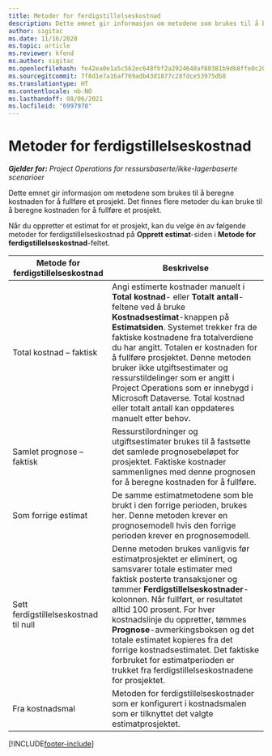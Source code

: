 ```yaml
---
title: Metoder for ferdigstillelseskostnad
description: Dette emnet gir informasjon om metodene som brukes til å beregne kostnaden for å fullføre et prosjekt.
author: sigitac
ms.date: 11/16/2020
ms.topic: article
ms.reviewer: kfend
ms.author: sigitac
ms.openlocfilehash: fe42ea0e1a5c562ec648fbf2a2924648af80381b9db8ffe0c209cb5247bb2ba2
ms.sourcegitcommit: 7f8d1e7a16af769adb43d1877c28fdce53975db8
ms.translationtype: HT
ms.contentlocale: nb-NO
ms.lasthandoff: 08/06/2021
ms.locfileid: "6997978"
---
```

# <a name="cost-to-complete-methods"></a>Metoder for ferdigstillelseskostnad

_**Gjelder for:** Project Operations for ressursbaserte/ikke-lagerbaserte scenarioer_

Dette emnet gir informasjon om metodene som brukes til å beregne kostnaden for å fullføre et prosjekt. Det finnes flere metoder du kan bruke til å beregne kostnaden for å fullføre et prosjekt. 

Når du oppretter et estimat for et prosjekt, kan du velge én av følgende metoder for ferdigstillelseskostnad på **Opprett estimat**-siden i **Metode for ferdigstillelseskostnad**-feltet.

| Metode for ferdigstillelseskostnad    | Beskrivelse                                                                                                                                                                                                                                                                                                                                                                                                                                                                                        |
|------------------------------|----------------------------------------------------------------------------------------------------------------------------------------------------------------------------------------------------------------------------------------------------------------------------------------------------------------------------------------------------------------------------------------------------------------------------------------------------------------------------------------------------|
| Total kostnad – faktisk            | Angi estimerte kostnader manuelt i **Total kostnad**- eller **Totalt antall**-feltene ved å bruke **Kostnadsestimat**-knappen på **Estimatsiden**. Systemet trekker fra de faktiske kostnadene fra totalverdiene du har angitt. Totalen er kostnaden for å fullføre prosjektet. Denne metoden bruker ikke utgiftsestimater og ressurstildelinger som er angitt i Project Operations som er innebygd i Microsoft Dataverse. Total kostnad eller totalt antall kan oppdateres manuelt etter behov.  |
| Samlet prognose – faktisk        | Ressurstilordninger og utgiftsestimater brukes til å fastsette det samlede prognosebeløpet for prosjektet. Faktiske kostnader sammenlignes med denne prognosen for å beregne kostnaden for å fullføre.                                                                                                                                                                                                                                                                          |
| Som forrige estimat         | De samme estimatmetodene som ble brukt i den forrige perioden, brukes her. Denne metoden krever en prognosemodell hvis den forrige perioden krever en prognosemodell.                                                                                                                                                                                                                                                                                                                           |
| Sett ferdigstillelseskostnad til null | Denne metoden brukes vanligvis før estimatprosjektet er eliminert, og samsvarer totale estimater med faktisk posterte transaksjoner og tømmer **Ferdigstillelseskostnader**-kolonnen. Når fullført, er resultatet alltid 100 prosent. For hver kostnadslinje du oppretter, tømmes **Prognose**-avmerkingsboksen og det totale estimatet kopieres fra det forrige kostnadsestimatet. Det faktiske forbruket for estimatperioden er trukket fra ferdigstillelseskostnadene for prosjektet.              |
| Fra kostnadsmal           | Metoden for ferdigstillelseskostnader som er konfigurert i kostnadsmalen som er tilknyttet det valgte estimatprosjektet.                                                                                                                                                                                                                                                                                                                                                                          |


[!INCLUDE[footer-include](../includes/footer-banner.md)]